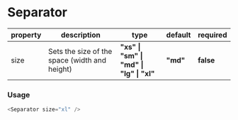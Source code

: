 # Separator

| property | description                                   | type                                     | default  | required  |
| -------- | --------------------------------------------- | ---------------------------------------- | -------- | --------- |
| size     | Sets the size of the space (width and height) | **"xs" \| "sm" \| "md" \| "lg" \| "xl"** | **"md"** | **false** |

### Usage

```js
<Separator size="xl" />
```
